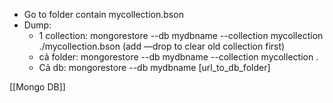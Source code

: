 -   Go to folder contain mycollection.bson
-   Dump:
    -   1 collection: mongorestore --db mydbname --collection mycollection ./mycollection.bson (add —drop to clear old collection first)
    -   cả folder: mongorestore --db mydbname --collection mycollection .
    -   Cả db: mongorestore --db mydbname [url_to_db_folder]

[[Mongo DB]]